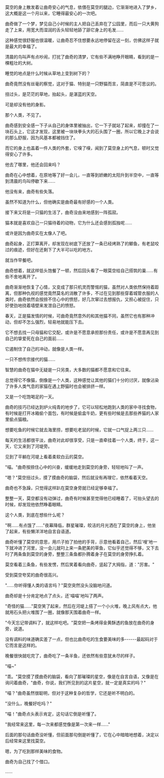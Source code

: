 <link rel="stylesheet" href="../../styles/text.css" />

莫空的身上散发着让曲奇安心的气息，依偎在莫空的腿边，它渐渐地进入了梦乡，这大概是这一个月以来，它睡得最安心的一次吧。

曲奇做了一个梦，梦见自己小时候的主人把自己丢弃在了公园里，而后一只大黄狗走了上来，用宽大而湿润的舌头轻轻地舔了舔它身上的毛发......

这种感觉很舒服也很温暖，让曲奇忍不住想要永远地停留在这一刻，仿佛这样子就是最大的幸福了。

清晨的鸟叫声有点吵闹，打扰了曲奇的清梦，它有些不满地睁开眼睛，看到的是一棵粗壮的大树。

睡觉的地点是什么时候从草地上变到树下的？

曲奇竟然没有丝毫的察觉，这对于猫、特别是一只野猫而言，简直是不可思议的。

扭过头，是茫茫的草地，抬起头，是湛蓝的天空。

可是却没有他的身影。

那个人类，不见了。

曲奇感到安全感一下子从自己的身体里被抽出，它一下子就站了起来，却撞在了一块石头上，它这才发现，这里被一块块拳头大的石头围了一圈，所以它晚上才会说的那么舒服，因为风基本都被挡住了。

而它的身上也盖着一件人类的外套，它嗅了嗅，闻到了莫空身上的气息，顿时又觉得安心了许多。

他去了哪里，他还会回来吗？

曲奇在心中想着，在原地等了好一会儿，一直等到娇嫩的太阳升到半空中，一直等到清晨的鸟叫停歇下来......

他没有来，曲奇有些失落。

虽然不知道为什么，但他确实是曲奇最有好感的一个人类。

接下来又将是一只猫的生活了，曲奇没由来地感到一阵孤寂。

猫本就是喜欢自己一只猫待着的动物，它为什么还会感到孤独呢......

或许是因为曲奇实在太像人了吧。

曲奇起身，正打算离开，却发现在树底下还放了一条已经烤熟了的鲫鱼，有老鼠咬过的痕迹，但好在还剩下了大半可以吃的地方。

就当作早餐吧。

曲奇想着，就这样低头饱餐了一顿，然后回头看了一眼莫空给自己搭筑的巢......有些不舍地离开了。

曲奇渐渐地恢复了心情，又变成了那只机灵而警惕的猫，虽然对人类依然保持着距离，但那种仇视的感觉竟然莫名的消散了许多，不过在见到那些穿着城管衣服的人类时，曲奇依然会按捺不住心中的愤怒，好几次窜过去想报仇，又担心被捉住，只好使劲地挠着墙壁来发泄自己的愤怒。

春天，正是猫发情的时候，可曲奇竟然意外的和其他猫不同，虽然它也有那种冲动，但却不怎么强烈，轻易地就能压下去。

它不想去找一只母猫和它交配，或许是不愿意承担那份责任，或许是不愿意再见到自己的挚爱死在自己的面前......

它遏制住了自己的冲动，就像是人类一样。

一只不想传宗接代的猫......

智慧的曲奇在猫中无疑是一只另类，大多数的猫都不愿意和它往来。

总觉得它不像猫，倒像是一个人类，这种感觉让其他的猫们十分的讨厌，就像沾染了许多人类气息的家猫在遇上野猫时也会被排挤一样。

又是一个吃饱喝足的一天。

曲奇的技巧已经达到炉火纯青的地步了，它可以轻松地跑到人类的家中寻找食物，有时候是打开冰箱偷个面包，有时候是偷盒牛奶，更有些时候是去那些养猫的人家里偷点猫粮。

想要吃鱼的时候它就去海里捞，想要吃老鼠的时候，它就一口气捉上两三只......

每天的生活都很平淡，曲奇对此却很享受，只是一直牵挂着一个人类，终于，这一天，它又来到了河堤旁。

见到了平躺在河堤上看着柔软白云的莫空。

"喵。"曲奇按捺住心中的兴奋，缓缓地走到莫空的身旁，轻轻地叫了一声。

"嗯？"莫空扭过头，摸了摸曲奇的脑袋，然后就没有再理它，依然看着天空。

曲奇也不急躁，只觉得这样趴在莫空身旁就已经足够幸福了。

整整一天，莫空都没有动弹过，曲奇有时候甚至觉得他已经睡着了，可抬头望去的时候，却发现他依然睁着眼睛。

这个人类，到底在想些什么呢？

"啊......有点饿了......"夜幕降临，群星璀璨，皎洁的月光洒在了莫空的身上，他坐了起来，有些懒洋洋地自言自语道。

曲奇听懂了莫空的意思，用爪子拍了拍他的手背，示意他看着自己，然后'嗖'地一下就冲进了河里，没一会儿就叼上来一条肥美的草鱼，它似乎还觉得不够，又下去叼了两条鱼到莫空的身旁，整整三条鱼都扑腾着身子在莫空的身旁挣扎着。

莫空看着三条鱼，有些发愣，然后笑着看向曲奇，竖起了大拇指，道："厉害。"

受到莫空夸奖的曲奇很高兴。

"......你听得懂人类的语言吗？"莫空突然没头没脑地问道。

曲奇却是十分肯定地点了点头，还'喵喵'地叫了两声。

"奇怪的猫......"莫空笑了起来，然后在河堤上搭了一个小火堆，晚上风有点大，他就用石头把火堆围了一圈，就像那天围着曲奇一样。

"今天忘记带调料了，就这样吃吧。"莫空把一条烤得金黄酥透的鱼放在曲奇的身旁，说道。

没有调料的味道确实差了一点，但也比曲奇吃的生食要美味的多------最起码对于它而言是这样的。

晚餐很快就吃完了，曲奇吃了一条半鱼，还依然有些意犹未尽的样子。

"喵\~"

"乖。"莫空摸了摸曲奇的脑袋，看向了那璀璨的星空，像是在自言自语，又像是在询问着曲奇，"曲奇，你说，我们所见到的这片星空，就一定是真实的吗？"

"喵？"曲奇虽然很聪明，但对于这种复杂的哲学，它还是听不明白的。

"没什么，晚餐好吃吗？"

"喵！"曲奇点头表示肯定，这句话它倒是听懂了。

"我经常来这里，每一次来都感觉像是第一次来一样......"

后面的那句话曲奇没听懂，但前面那句倒是听懂了，它在心中暗暗地想着，决定以后经常来这里找莫空。

嗯，为了吃到那样美味的食物。

曲奇为自己找了个借口。

......
